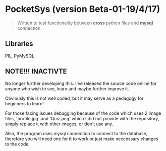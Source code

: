 # PocketSys (version Beta-01-19/4/17)
> Written to test functionality between **cross** python files and **mysql** connection.

## Libraries
PIL, PyMySQL

## NOTE!!! INACTIVTE
No longer further developing this. I've released the source code online for anyone who wish to see, learn and maybe further improve it.

Obviously this is not well coded, but it may serve as a pedagogy for beginners to learn!

For those facing issues debugging because of the code which uses 2 image files, 'profile.jpg' and 'Quiz.png' which I did not provide with the repository, simply replace it with other images, or don't use any.

Also, the program uses mysql connection to connect to the database, therefore you will need one for it to work or just make neccessary changes to the code.
